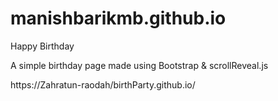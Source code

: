# manishbarikmb.github.io
Happy Birthday

A simple birthday page made using Bootstrap & scrollReveal.js

https://Zahratun-raodah/birthParty.github.io/
